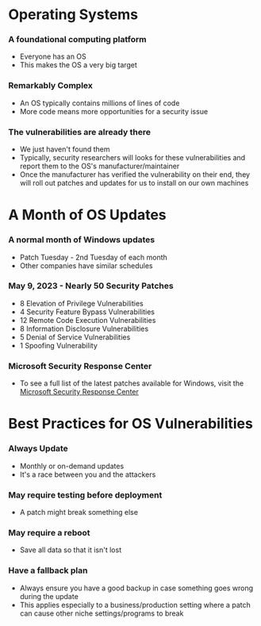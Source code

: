 # Operating Systems
### A foundational computing platform
- Everyone has an OS
- This makes the OS a very big target
### Remarkably Complex
- An OS typically contains millions of lines of code
- More code means more opportunities for a security issue
### The vulnerabilities are already there
- We just haven't found them
- Typically, security researchers will looks for these vulnerabilities and report them to the OS's manufacturer/maintainer
- Once the manufacturer has verified the vulnerability on their end, they will roll out patches and updates for us to install on our own machines
# A Month of OS Updates
### A normal month of Windows updates
- Patch Tuesday - 2nd Tuesday of each month
- Other companies have similar schedules
### May 9, 2023 - Nearly 50 Security Patches
- 8 Elevation of Privilege Vulnerabilities
- 4 Security Feature Bypass Vulnerabilities
- 12 Remote Code Execution Vulnerabilities
- 8 Information Disclosure Vulnerabilities
- 5 Denial of Service Vulnerabilities
- 1 Spoofing Vulnerability
### Microsoft Security Response Center
- To see a full list of the latest patches available for Windows, visit the [Microsoft Security Response Center](https://msrc.microsoft.com/)
# Best Practices for OS Vulnerabilities
### Always Update
- Monthly or on-demand updates
- It's a race between you and the attackers
### May require testing before deployment
- A patch might break something else
### May require a reboot
- Save all data so that it isn't lost
### Have a fallback plan
- Always ensure you have a good backup in case something goes wrong during the update
- This applies especially to a business/production setting where a patch can cause other niche settings/programs to break